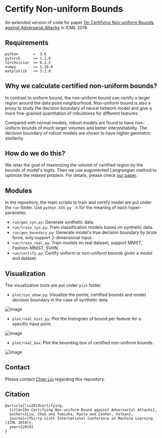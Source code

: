 # Certify Non-uniform Bounds

An extended version of code for paper [On Certifying Non-uniform Bounds against Adversarial Attacks](http://proceedings.mlr.press/v97/liu19h/liu19h-supp.pdf) in ICML 2019.

## Requirements

```
python       =  3.6
pytorch      >= 1.1.0
torchvision  >= 0.2.2
numpy        >= 1.16.0
matplotlib   >= 3.1.0
```

## Why we calculate certified non-uniform bounds?

In contrast to uniform bound, the non-uniform bound can certify a larger region around the data point neighborhood.
Non-uniform bound is also a proxy to study the decision boundary of neural network model and give a more fine-grained quantitation of robustness for different features.

Compared with normal models, robust models are found to have non-uniform bounds of much larger volumes and better interpretability.
The decision boundary of robust models are shown to have higher geometric similarity.

## How do we do this?

We relax the goal of maximizing the volume of certified region by the bounds of model's logits.
Then we use augumented Langrangian method to optimize the relaxed problem.
For details, please check [our paper](http://proceedings.mlr.press/v97/liu19h/liu19h-supp.pdf).

## Modules

In the repository, the main scripts to train and certify model are put under the `run` folder.
Use `python XXX.py -h` for the meaning of each hyper-parameter.

* `run/gen_syn.py`: Generate synthetic data.
* `run/train_syn.py`: Train classification models based on synthetic data.
* `run/gen_boundary.py`: Generate model's true decision boundary by brute force, only support 2-dimensional input.
* `run/train_real.py`: Train models on real dataset, support MNIST, Fashion-MNIST, SVHN.
* `run/certify.py`: Certify uniform or non-uniform bounds given a model and dataset.

## Visualization

The visualization tools are put under `plot` folder.

* `plot/syn_show.py`: Visualize the points, certified bounds and model decision boundary in the case of synthetic data.

![image](http://liuchen1993.cn/assets/Certify_Nonuniform_Bounds/github/figs/syn.png)

* `plot/real_hist.py`: Plot the histogram of bound per feature for a specific input point.

![image](http://liuchen1993.cn/assets/Certify_Nonuniform_Bounds/github/figs/real_hist.png)

* `plot/real_box`: Plot the bounding box of certified non-uniform bounds.

![image](http://liuchen1993.cn/assets/Certify_Nonuniform_Bounds/github/figs/interp.png)

## Contact

Please contact [Chen Liu](mailto:chen.liu@epfl.ch) regarding this repository.

## Citation

```
@article{liu2019certifying,
  title={On Certifying Non-uniform Bound against Adversarial Attacks},
  author={Liu, Chen and Tomioka, Ryota and Cevher, Volkan},
  journal={Thirty-sixth International Conference on Machine Learning (ICML 2019)},
  year={2019}
}
```